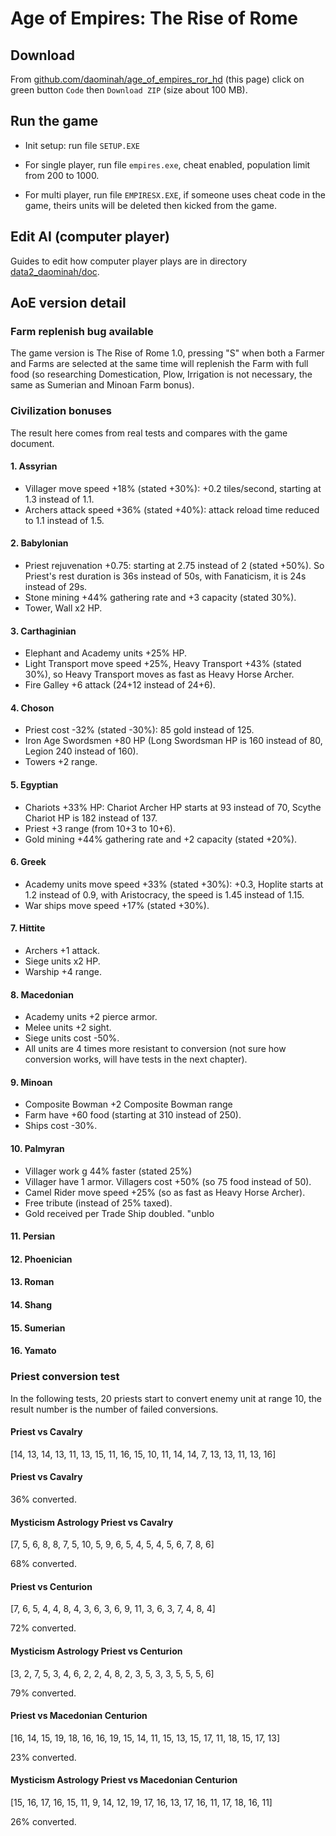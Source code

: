 # Age of Empires: The Rise of Rome

## Download

From [github.com/daominah/age_of_empires_ror_hd](https://github.com/daominah/age_of_empires_ror_hd) (this page)
click on green button `Code` then `Download ZIP` (size about 100 MB).

## Run the game

* Init setup: run file `SETUP.EXE`

* For single player, run file `empires.exe`,
  cheat enabled, population limit from 200 to 1000.

* For multi player, run file `EMPIRESX.EXE`, if someone uses cheat code in the game,
  theirs units will be deleted then kicked from the game.

## Edit AI (computer player)

Guides to edit how computer player plays are in directory
[data2_daominah/doc](data2_daominah/doc/edit_computer_player.md).

## AoE version detail

### Farm replenish bug available

The game version is The Rise of Rome 1.0, pressing "S" when both a Farmer and
Farms are selected at the same time will replenish the Farm with full food
(so researching Domestication, Plow, Irrigation is not necessary,
the same as Sumerian and Minoan Farm bonus).

### Civilization bonuses

The result here comes from real tests and compares with the game document.

#### 1. Assyrian

* Villager move speed +18% (stated +30%):
  +0.2 tiles/second, starting at 1.3 instead of 1.1.
* Archers attack speed +36% (stated +40%):
  attack reload time reduced to 1.1 instead of 1.5.

#### 2. Babylonian

* Priest rejuvenation +0.75: starting at 2.75 instead of 2 (stated +50%).
  So Priest's rest duration is 36s instead of 50s,
  with Fanaticism, it is 24s instead of 29s.
* Stone mining +44% gathering rate and +3 capacity (stated 30%).
* Tower, Wall x2 HP.
 
#### 3. Carthaginian

* Elephant and Academy units +25% HP.
* Light Transport move speed +25%, Heavy Transport +43% (stated 30%),
  so Heavy Transport moves as fast as Heavy Horse Archer.
* Fire Galley +6 attack (24+12 instead of 24+6).

#### 4. Choson

* Priest cost -32% (stated -30%): 85 gold instead of 125.
* Iron Age Swordsmen +80 HP
  (Long Swordsman HP is 160 instead of 80, Legion 240 instead of 160).
* Towers +2 range.

#### 5. Egyptian

* Chariots +33% HP:
  Chariot Archer HP starts at 93 instead of 70,
  Scythe Chariot HP is 182 instead of 137.
* Priest +3 range (from 10+3 to 10+6).
* Gold mining +44% gathering rate and +2 capacity (stated +20%).

#### 6. Greek

* Academy units move speed +33% (stated +30%):
  +0.3, Hoplite starts at 1.2 instead of 0.9,
  with Aristocracy, the speed is 1.45 instead of 1.15.
* War ships move speed +17% (stated +30%).

#### 7. Hittite

* Archers +1 attack.
* Siege units x2 HP.
* Warship +4 range.

#### 8. Macedonian

* Academy units +2 pierce armor.
* Melee units +2 sight.
* Siege units cost -50%.
* All units are 4 times more resistant to conversion
  (not sure how conversion works, will have tests in the next chapter).

#### 9. Minoan

* Composite Bowman +2 Composite Bowman range
* Farm have +60 food (starting at 310 instead of 250).
* Ships cost -30%.

#### 10. Palmyran


* Villager work g
44% faster (stated 25%)
* Villager have 1 armor.
  Villagers cost +50% (so 75 food instead of 50).
* Camel Rider move speed +25% (so as fast as Heavy Horse Archer).
* Free tribute (instead of 25% taxed).
* Gold received per Trade Ship doubled.
"unblo

#### 11. Persian

#### 12. Phoenician

#### 13. Roman

#### 14. Shang

#### 15. Sumerian

#### 16. Yamato

### Priest conversion test

In the following tests, 20 priests start to convert enemy unit at range 10,
the result number is the number of failed conversions.

#### Priest vs Cavalry

[14, 13, 14, 13, 11, 13, 15, 11, 16, 15, 10, 11, 14, 14, 7, 13, 13, 11, 13, 16]

#### Priest vs Cavalry

36% converted.

#### Mysticism Astrology Priest vs Cavalry

[7, 5, 6, 8, 8, 7, 5, 10, 5, 9, 6, 5, 4, 5, 4, 5, 6, 7, 8, 6]

68% converted.

#### Priest vs Centurion

[7, 6, 5, 4, 4, 8, 4, 3, 6, 3, 6, 9, 11, 3, 6, 3, 7, 4, 8, 4]

72% converted.

#### Mysticism Astrology Priest vs Centurion

[3, 2, 7, 5, 3, 4, 6, 2, 2, 4, 8, 2, 3, 5, 3, 3, 5, 5, 5, 6]

79% converted.

#### Priest vs Macedonian Centurion

[16, 14, 15, 19, 18, 16, 16, 19, 15, 14, 11, 15, 13, 15, 17, 11, 18, 15, 17, 13]

23% converted.

#### Mysticism Astrology Priest vs Macedonian Centurion

[15, 16, 17, 16, 15, 11, 9, 14, 12, 19, 17, 16, 13, 17, 16, 11, 17, 18, 16, 11]

26% converted.
